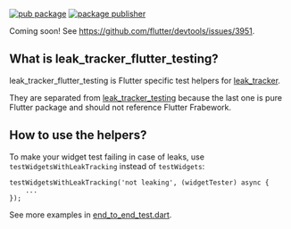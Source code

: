 [![pub package](https://img.shields.io/pub/v/leak_tracker_flutter_testing.svg)](https://pub.dev/packages/leak_tracker_flutter_testing)
[![package publisher](https://img.shields.io/pub/publisher/leak_tracker_flutter_testing.svg)](https://pub.dev/packages/leak_tracker_flutter_testing/publisher)

Coming soon! See https://github.com/flutter/devtools/issues/3951.

## What is leak_tracker_flutter_testing?

leak_tracker_flutter_testing is Flutter specific test helpers for [leak_tracker](https://pub.dev/packages/leak_tracker).

They are separated from [leak_tracker_testing](https://pub.dev/packages/leak_tracker_testing) because the last one is pure Flutter
package and should not reference Flutter Frabework.

## How to use the helpers?

To make your widget test failing in case of leaks, use `testWidgetsWithLeakTracking` instead of `testWidgets`:

```
testWidgetsWithLeakTracking('not leaking', (widgetTester) async {
    ...
});
```

See more examples in [end_to_end_test.dart](https://github.com/dart-lang/leak_tracker/tree/main/pkgs/leak_tracker_flutter_testing/test/tests/end_to_end).
